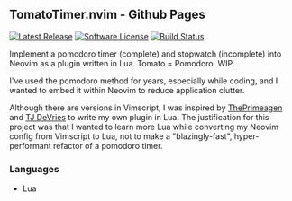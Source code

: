 ## TomatoTimer.nvim - Github Pages
[![Latest Release](https://img.shields.io/github/release/psebaraj/tomatotimer.nvim.svg?style=for-the-badge)](https://github.com/psebaraj/tomatotimer.nvim/releases)
[![Software License](https://img.shields.io/badge/license-MIT-brightgreen.svg?style=for-the-badge)](/LICENSE)
[![Build Status](https://img.shields.io/github/workflow/status/psebaraj/tomatotimer.nvim/CI?style=for-the-badge)](https://github.com/PSebaRaj/tomatotimer.nvim/actions/workflows/CI.yml)

Implement a pomodoro timer (complete) and stopwatch (incomplete) into Neovim as a plugin written in Lua. Tomato = Pomodoro. WIP.

I've used the pomodoro method for years, especially while coding, and I wanted to embed it within Neovim to reduce application clutter.

Although there are versions in Vimscript, I was inspired by [ThePrimeagen](https://github.com/ThePrimeagen) and [TJ DeVries](https://github.com/tjdevries) to write my own plugin in Lua. The justification for this project was that I wanted to learn more Lua while converting my Neovim config from Vimscript to Lua, not to make a "blazingly-fast", hyper-performant refactor of a pomodoro timer.

### Languages
- Lua
